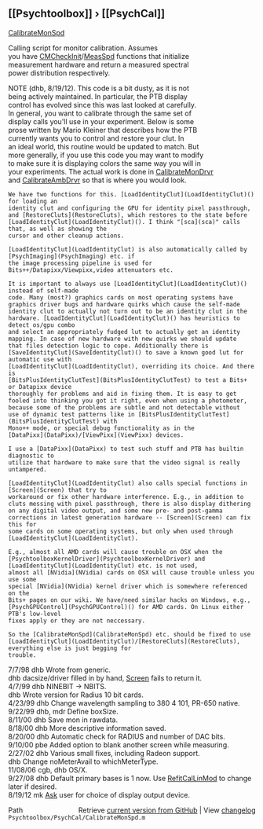 ## [[Psychtoolbox]] &#8250; [[PsychCal]]

[CalibrateMonSpd](CalibrateMonSpd)  
  
Calling script for monitor calibration.  Assumes  
you have [CMCheckInit](CMCheckInit)/[MeasSpd](MeasSpd) functions that initialize  
measurement hardware and return a measured spectral  
power distribution respectively.  
  
NOTE (dhb, 8/19/12).  This code is a bit dusty, as it is not  
being actively maintained.  In particular, the PTB display   
control has evolved since this was last looked at carefully.  
In general, you want to calibrate through the same set of   
display calls you'll use in your experiment.  Below is some  
prose written by Mario Kleiner that describes how the PTB  
currently wants you to control and restore your clut.  In  
an ideal world, this routine would be updated to match.  But  
more generally, if you use this code you may want to modify  
to make sure it is displaying colors the same way you will in  
your experiments.  The actual work is done in [CalibrateMonDrvr](CalibrateMonDrvr)  
and [CalibrateAmbDrvr](CalibrateAmbDrvr) so that is where you would look.  
  
    We have two functions for this. [LoadIdentityClut](LoadIdentityClut)() for loading an  
    identity clut and configuring the GPU for identity pixel passthrough,  
    and [RestoreCluts](RestoreCluts), which restores to the state before  
    [LoadIdentityClut](LoadIdentityClut)(). I think "[sca](sca)" calls that, as well as showing the  
    cursor and other cleanup actions.  
  
    [LoadIdentityClut](LoadIdentityClut) is also automatically called by [PsychImaging](PsychImaging) etc. if  
    the image processing pipeline is used for  
    Bits++/Datapixx/Viewpixx,video attenuators etc.  
  
    It is important to always use [LoadIdentityClut](LoadIdentityClut)() instead of self-made  
    code. Many (most?) graphics cards on most operating systems have  
    graphics driver bugs and hardware quirks which cause the self-made  
    identity clut to actually not turn out to be an identity clut in the  
    hardware. [LoadIdentityClut](LoadIdentityClut)() has heuristics to detect os/gpu combo  
    and select an appropriately fudged lut to actually get an identity  
    mapping. In case of new hardware with new quirks we should update  
    that files detection logic to cope. Additionally there is  
    [SaveIdentityClut](SaveIdentityClut)() to save a known good lut for automatic use with  
    [LoadIdentityClut](LoadIdentityClut), overriding its choice. And there is  
    [BitsPlusIdentityClutTest](BitsPlusIdentityClutTest) to test a Bits+ or Datapixx device  
    thoroughly for problems and aid in fixing them. It is easy to get  
    fooled into thinking you got it right, even when using a photometer,  
    because some of the problems are subtle and not detectable without  
    use of dynamic test patterns like in [BitsPlusIdentityClutTest](BitsPlusIdentityClutTest) with  
    Mono++ mode, or special debug functionality as in the  
    [DataPixx](DataPixx)/[ViewPixx](ViewPixx) devices.  
  
    I use a [DataPixx](DataPixx) to test such stuff and PTB has builtin diagnostic to  
    utilize that hardware to make sure that the video signal is really  
    untampered.  
  
    [LoadIdentityClut](LoadIdentityClut) also calls special functions in [Screen](Screen) that try to  
    workaround or fix other hardware interference. E.g., in addition to  
    cluts messing with pixel passthrough, there is also display dithering  
    on any digital video output, and some new pre- and post-gamma  
    corrections in latest generation hardware -- [Screen](Screen) can fix this for  
    some cards on some operating systems, but only when used through  
    [LoadIdentityClut](LoadIdentityClut).  
  
    E.g., almost all AMD cards will cause trouble on OSX when the  
    [PsychtoolboxKernelDriver](PsychtoolboxKernelDriver) and [LoadIdentityClut](LoadIdentityClut) etc. is not used,  
    almost all [NVidia](NVidia) cards on OSX will cause trouble unless you use some  
    special [NVidia](NVidia) kernel driver which is somewhere referenced on the  
    Bits+ pages on our wiki. We have/need similar hacks on Windows, e.g.,  
    [PsychGPUControl](PsychGPUControl)() for AMD cards. On Linux either PTB's low-level  
    fixes apply or they are not neccessary.  
  
    So the [CalibrateMonSpd](CalibrateMonSpd) etc. should be fixed to use  
    [LoadIdentityClut](LoadIdentityClut)/[RestoreCluts](RestoreCluts), everything else is just begging for  
    trouble.  
  
7/7/98  dhb  Wrote from generic.  
        dhb  dacsize/driver filled in by hand, [Screen](Screen) fails to return it.  
4/7/99  dhb  NINEBIT -\> NBITS.  
        dhb  Wrote version for Radius 10 bit cards.  
4/23/99 dhb  Change wavelength sampling to 380 4 101, PR-650 native.  
9/22/99 dhb, mdr  Define boxSize.  
8/11/00 dhb  Save mon in rawdata.  
8/18/00 dhb  More descriptive information saved.  
8/20/00 dhb  Automatic check for RADIUS and number of DAC bits.  
9/10/00 pbe  Added option to blank another screen while measuring.   
2/27/02 dhb  Various small fixes, including Radeon support.  
        dhb  Change noMeterAvail to whichMeterType.  
11/08/06 cgb, dhb  OS/X.  
9/27/08 dhb  Default primary bases is 1 now.  Use [RefitCalLinMod](RefitCalLinMod) to change later if desired.  
8/19/12 mk   [Ask](Ask) user for choice of display output device.  




<div class="code_header" style="text-align:right;">
  <span style="float:left;">Path&nbsp;&nbsp;</span> <span class="counter">Retrieve <a href=
  "https://raw.github.com/Psychtoolbox-3/Psychtoolbox-3/beta/Psychtoolbox/PsychCal/CalibrateMonSpd.m">current version from GitHub</a> | View <a href=
  "https://github.com/Psychtoolbox-3/Psychtoolbox-3/commits/beta/Psychtoolbox/PsychCal/CalibrateMonSpd.m">changelog</a></span>
</div>
<div class="code">
  <code>Psychtoolbox/PsychCal/CalibrateMonSpd.m</code>
</div>


